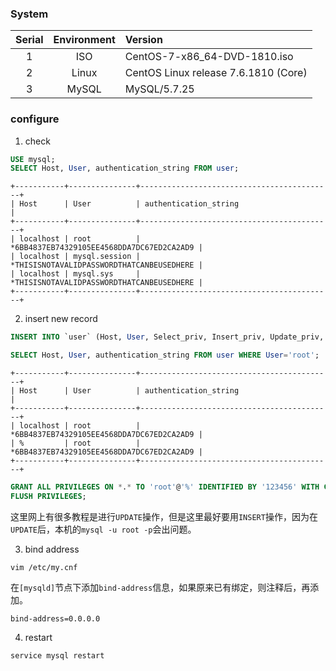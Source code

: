 ### System

| Serial | Environment | Version                              |
|:------:|:-----------:|:-------------------------------------|
| 1      | ISO         | CentOS-7-x86_64-DVD-1810.iso         |
| 2      | Linux       | CentOS Linux release 7.6.1810 (Core) |
| 3      | MySQL       | MySQL/5.7.25                         |

### configure
1. check
```sql
USE mysql;
SELECT Host, User, authentication_string FROM user;
```
```
+-----------+---------------+-------------------------------------------+
| Host      | User          | authentication_string                     |
+-----------+---------------+-------------------------------------------+
| localhost | root          | *6BB4837EB74329105EE4568DDA7DC67ED2CA2AD9 |
| localhost | mysql.session | *THISISNOTAVALIDPASSWORDTHATCANBEUSEDHERE |
| localhost | mysql.sys     | *THISISNOTAVALIDPASSWORDTHATCANBEUSEDHERE |
+-----------+---------------+-------------------------------------------+
```

2. insert new record
```sql
INSERT INTO `user` (Host, User, Select_priv, Insert_priv, Update_priv, Delete_priv, Create_priv, Drop_priv, Reload_priv, Shutdown_priv, Process_priv, File_priv, Grant_priv, References_priv, Index_priv, Alter_priv, Show_db_priv, Super_priv, Create_tmp_table_priv, Lock_tables_priv, Execute_priv, Repl_slave_priv, Repl_client_priv, Create_view_priv, Show_view_priv, Create_routine_priv, Alter_routine_priv, Create_user_priv, Event_priv, Trigger_priv, Create_tablespace_priv, ssl_type, ssl_cipher, x509_issuer, x509_subject, max_questions, max_updates, max_connections, max_user_connections, plugin, authentication_string, password_expired, password_last_changed, password_lifetime, account_locked) VALUES ('%', 'root', 'Y', 'Y', 'Y', 'Y', 'Y', 'Y', 'Y', 'Y', 'Y', 'Y', 'Y', 'Y', 'Y', 'Y', 'Y', 'Y', 'Y', 'Y', 'Y', 'Y', 'Y', 'Y', 'Y', 'Y', 'Y', 'Y', 'Y', 'Y', 'Y', '', '', '', '', 0, 0, 0, 0, 'mysql_native_password', '*6BB4837EB74329105EE4568DDA7DC67ED2CA2AD9', 'N', '2019-02-26 07:17:58', 0, 'N');
```
```sql
SELECT Host, User, authentication_string FROM user WHERE User='root';
```
```
+-----------+---------------+-------------------------------------------+
| Host      | User          | authentication_string                     |
+-----------+---------------+-------------------------------------------+
| localhost | root          | *6BB4837EB74329105EE4568DDA7DC67ED2CA2AD9 |
| %         | root          | *6BB4837EB74329105EE4568DDA7DC67ED2CA2AD9 |
+-----------+---------------+-------------------------------------------+
```
```sql
GRANT ALL PRIVILEGES ON *.* TO 'root'@'%' IDENTIFIED BY '123456' WITH GRANT OPTION;
FLUSH PRIVILEGES;
```
这里网上有很多教程是进行`UPDATE`操作，但是这里最好要用`INSERT`操作，因为在`UPDATE`后，本机的`mysql -u root -p`会出问题。

3. bind address
```shell
vim /etc/my.cnf
```
在`[mysqld]`节点下添加`bind-address`信息，如果原来已有绑定，则注释后，再添加。
```
bind-address=0.0.0.0
```

4. restart
```shell
service mysql restart
```

